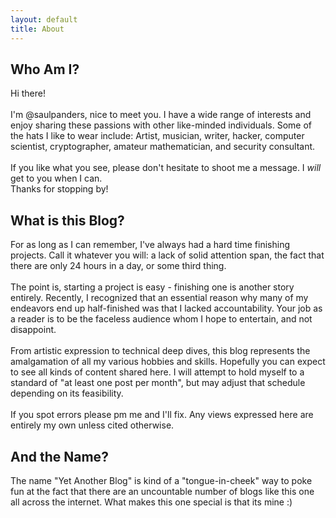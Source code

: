```yaml
---
layout: default
title: About
---
```

## Who Am I?
Hi there! \
\
I'm @saulpanders, nice to meet you. I have a wide range of interests and enjoy sharing these passions with other like-minded individuals. Some of the hats I like to wear include: Artist, musician, writer, hacker, computer scientist, cryptographer, amateur mathematician, and security consultant. \
\
If you like what you see, please don't hesitate to shoot me a message. I <i>will </i> get to you when I can. \
Thanks for stopping by!

## What is this Blog?
For as long as I can remember, I've always had a hard time finishing projects. Call it whatever you will: a lack of solid attention span, the fact that there are only 24 hours in a day, or some third thing. \
\
The point is, starting a project is easy - finishing one is another story entirely. Recently, I recognized that an essential reason why many of my endeavors end up half-finished was that I lacked accountability. Your job as a reader is to be the faceless audience whom I hope to entertain, and not disappoint. \
\
From artistic expression to technical deep dives, this blog represents the amalgamation of all my various hobbies and skills. Hopefully you can expect to see all kinds of content shared here. I will attempt to hold myself to a standard of "at least one post per month", but may adjust that schedule depending on its feasibility. \
\
If you spot errors please pm me and I'll fix. Any views expressed here are entirely my own unless cited otherwise.

## And the Name?
The name "Yet Another Blog" is kind of a "tongue-in-cheek" way to poke fun at the fact that there are an uncountable number of blogs like this one all across the internet. What makes this one special is that its mine :)